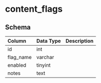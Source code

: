 # content_flags

## Schema
| Column | Data Type | Description |
| :--- | :--- | :--- |
| id | int |  |
| flag_name | varchar |  |
| enabled | tinyint |  |
| notes | text |  |

